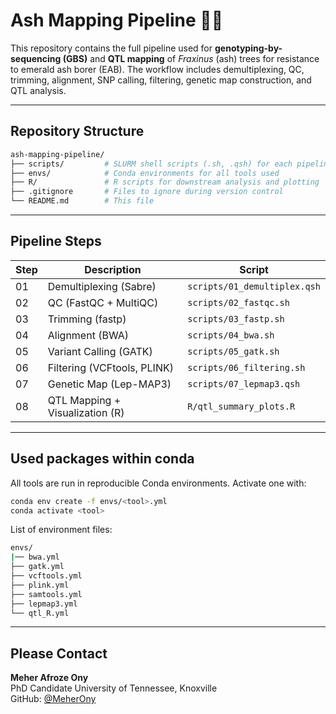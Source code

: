 # Ash Mapping Pipeline 🌳🧬

This repository contains the full pipeline used for **genotyping-by-sequencing (GBS)** and **QTL mapping** of *Fraxinus* (ash) trees for resistance to emerald ash borer (EAB). The workflow includes demultiplexing, QC, trimming, alignment, SNP calling, filtering, genetic map construction, and QTL analysis.

---

## Repository Structure

```bash
ash-mapping-pipeline/
├── scripts/         # SLURM shell scripts (.sh, .qsh) for each pipeline step (04-08 Steps)
├── envs/            # Conda environments for all tools used
├── R/               # R scripts for downstream analysis and plotting           # Markdown summaries and documentation
├── .gitignore       # Files to ignore during version control
└── README.md        # This file
```

---

##  Pipeline Steps

| Step | Description                         | Script                     |
|------|-------------------------------------|----------------------------|
| 01   | Demultiplexing (Sabre)              | `scripts/01_demultiplex.qsh` |
| 02   | QC (FastQC + MultiQC)               | `scripts/02_fastqc.sh`       |
| 03   | Trimming (fastp)                    | `scripts/03_fastp.sh`        |
| 04   | Alignment (BWA)                     | `scripts/04_bwa.sh`          |
| 05   | Variant Calling (GATK)              | `scripts/05_gatk.sh`         |
| 06   | Filtering (VCFtools, PLINK)         | `scripts/06_filtering.sh`    |
| 07   | Genetic Map (Lep-MAP3)              | `scripts/07_lepmap3.qsh`     |
| 08   | QTL Mapping + Visualization (R)     | `R/qtl_summary_plots.R`      |

---

## Used packages within conda

All tools are run in reproducible Conda environments. Activate one with:

```bash
conda env create -f envs/<tool>.yml
conda activate <tool>
```

List of environment files:

```bash
envs/
|── bwa.yml
├── gatk.yml
├── vcftools.yml
├── plink.yml
├── samtools.yml
├── lepmap3.yml
└── qtl_R.yml
```


---

## Please Contact

**Meher Afroze Ony**  
PhD Candidate
University of Tennessee, Knoxville  
GitHub: [@MeherOny](https://github.com/MeherOny)
